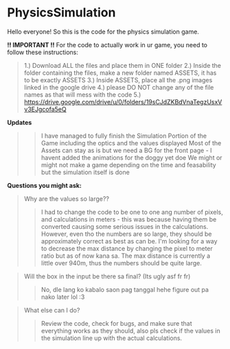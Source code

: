 # PhysicsSimulation

Hello everyone! So this is the code for the physics simulation game.

****!! IMPORTANT !!****
For the code to actually work in ur game, you need to follow these instructions:
> 1.) Download ALL the files and place them in ONE folder
> 2.) Inside the folder containing the files, make a new folder named ASSETS, it has to be exactly ASSETS
> 3.) Inside ASSETS, place all the .png images linked in the google drive
> 4.) please DO NOT change any of the file names as that will mess with the code
> 5.) https://drive.google.com/drive/u/0/folders/19sCJdZKBdVnaTegzUsxVv3EJgcofa5eQ

**Updates**
>> I have managed to fully finish the Simulation Portion of the Game including the optics and the values displayed
>> Most of the Assets can stay as is but we need a BG for the front page - I havent added the animations for the doggy yet doe 
>> We might or might not make a game depending on the time and feasability but the simulation itself is done

**Questions you might ask:**
> Why are the values so large??
>> I had to change the code to be one to one ang number of pixels, and calculations in meters - this was because having them
>> be converted causing some serious issues in the calculations. However, even tho the numbers are so large, they should be
>> approximately correct as best as can be. I'm looking for a way to decrease the max distance by changing the pixel to meter
>> ratio but as of now kana sa. The max distance is currently a little over 940m, thus the numbers should be quite large.

> Will the box in the input be there sa final? (Its ugly asf fr fr)
>> No, dle lang ko kabalo saon pag tanggal hehe figure out pa nako later lol :3

> What else can I do?
>> Review the code, check for bugs, and make sure that everything works as they should, also pls check if the values
>> in the simulation line up with the actual calculations.
